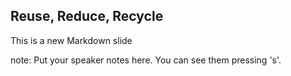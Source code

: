 ##  Reuse, Reduce, Recycle

This is a new Markdown slide

note:
    Put your speaker notes here.
    You can see them pressing 's'.
